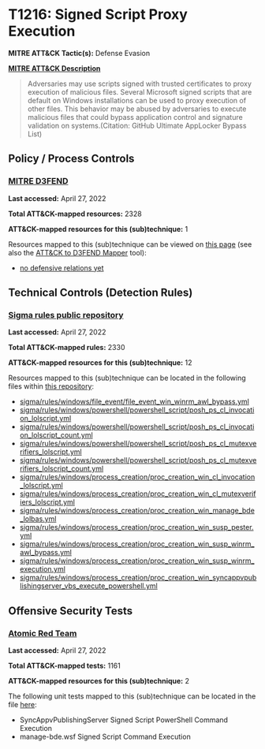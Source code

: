 # T1216: Signed Script Proxy Execution
**MITRE ATT&CK Tactic(s):** Defense Evasion

**[MITRE ATT&CK Description](https://attack.mitre.org/techniques/T1216)**
<blockquote>Adversaries may use scripts signed with trusted certificates to proxy execution of malicious files. Several Microsoft signed scripts that are default on Windows installations can be used to proxy execution of other files. This behavior may be abused by adversaries to execute malicious files that could bypass application control and signature validation on systems.(Citation: GitHub Ultimate AppLocker Bypass List)</blockquote>

## Policy / Process Controls
### [MITRE D3FEND](https://d3fend.mitre.org/)
**Last accessed:** April 27, 2022

**Total ATT&CK-mapped resources:** 2328

**ATT&CK-mapped resources for this (sub)technique:** 1

Resources mapped to this (sub)technique can be viewed on [this page](https://d3fend.mitre.org/) (see also the [ATT&CK to D3FEND Mapper](https://d3fend.mitre.org/tools/attack-mapper) tool):

* [no defensive relations yet](https://d3fend.mitre.org/techniques/d3f:nodefensiverelationsyet)

## Technical Controls (Detection Rules)
### [Sigma rules public repository](https://github.com/SigmaHQ/sigma)
**Last accessed:** April 27, 2022

**Total ATT&CK-mapped rules:** 2330

**ATT&CK-mapped resources for this (sub)technique:** 12

Resources mapped to this (sub)technique can be located in the following files within [this repository](https://github.com/SigmaHQ/sigma/tree/master/rules):

* [sigma/rules/windows/file_event/file_event_win_winrm_awl_bypass.yml](https://github.com/SigmaHQ/sigma/blob/master/rules/windows/file_event/file_event_win_winrm_awl_bypass.yml)
* [sigma/rules/windows/powershell/powershell_script/posh_ps_cl_invocation_lolscript.yml](https://github.com/SigmaHQ/sigma/blob/master/rules/windows/powershell/powershell_script/posh_ps_cl_invocation_lolscript.yml)
* [sigma/rules/windows/powershell/powershell_script/posh_ps_cl_invocation_lolscript_count.yml](https://github.com/SigmaHQ/sigma/blob/master/rules/windows/powershell/powershell_script/posh_ps_cl_invocation_lolscript_count.yml)
* [sigma/rules/windows/powershell/powershell_script/posh_ps_cl_mutexverifiers_lolscript.yml](https://github.com/SigmaHQ/sigma/blob/master/rules/windows/powershell/powershell_script/posh_ps_cl_mutexverifiers_lolscript.yml)
* [sigma/rules/windows/powershell/powershell_script/posh_ps_cl_mutexverifiers_lolscript_count.yml](https://github.com/SigmaHQ/sigma/blob/master/rules/windows/powershell/powershell_script/posh_ps_cl_mutexverifiers_lolscript_count.yml)
* [sigma/rules/windows/process_creation/proc_creation_win_cl_invocation_lolscript.yml](https://github.com/SigmaHQ/sigma/blob/master/rules/windows/process_creation/proc_creation_win_cl_invocation_lolscript.yml)
* [sigma/rules/windows/process_creation/proc_creation_win_cl_mutexverifiers_lolscript.yml](https://github.com/SigmaHQ/sigma/blob/master/rules/windows/process_creation/proc_creation_win_cl_mutexverifiers_lolscript.yml)
* [sigma/rules/windows/process_creation/proc_creation_win_manage_bde_lolbas.yml](https://github.com/SigmaHQ/sigma/blob/master/rules/windows/process_creation/proc_creation_win_manage_bde_lolbas.yml)
* [sigma/rules/windows/process_creation/proc_creation_win_susp_pester.yml](https://github.com/SigmaHQ/sigma/blob/master/rules/windows/process_creation/proc_creation_win_susp_pester.yml)
* [sigma/rules/windows/process_creation/proc_creation_win_susp_winrm_awl_bypass.yml](https://github.com/SigmaHQ/sigma/blob/master/rules/windows/process_creation/proc_creation_win_susp_winrm_awl_bypass.yml)
* [sigma/rules/windows/process_creation/proc_creation_win_susp_winrm_execution.yml](https://github.com/SigmaHQ/sigma/blob/master/rules/windows/process_creation/proc_creation_win_susp_winrm_execution.yml)
* [sigma/rules/windows/process_creation/proc_creation_win_syncappvpublishingserver_vbs_execute_powershell.yml](https://github.com/SigmaHQ/sigma/blob/master/rules/windows/process_creation/proc_creation_win_syncappvpublishingserver_vbs_execute_powershell.yml)


## Offensive Security Tests
### [Atomic Red Team](https://github.com/redcanaryco/atomic-red-team)
**Last accessed:** April 27, 2022

**Total ATT&CK-mapped tests:** 1161

**ATT&CK-mapped resources for this (sub)technique:** 2

The following unit tests mapped to this (sub)technique can be located in the file [here](https://github.com/redcanaryco/atomic-red-team/tree/master/atomics/T1216/T1216.yaml):

* SyncAppvPublishingServer Signed Script PowerShell Command Execution
* manage-bde.wsf Signed Script Command Execution

